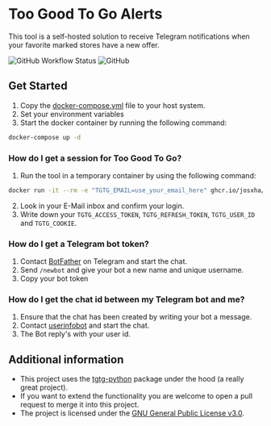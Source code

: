 # Too Good To Go Alerts

This tool is a self-hosted solution to receive Telegram notifications when your favorite marked stores have a new offer.

![GitHub Workflow Status](https://img.shields.io/github/actions/workflow/status/josxha/tgtg-alerts/build-docker.yml)
![GitHub](https://img.shields.io/github/license/josxha/tgtg-alerts)

## Get Started

1. Copy the [docker-compose.yml](./docker-compose.yml) file to your host system.
2. Set your environment variables
3. Start the docker container by running the following command:

```bash
docker-compose up -d
```

### How do I get a session for Too Good To Go?

1. Run the tool in a temporary container by using the following command:

```bash
docker run -it --rm -e "TGTG_EMAIL=use_your_email_here" ghcr.io/josxha/tgtg-alerts:latest
```

2. Look in your E-Mail inbox and confirm your login.
3. Write down your `TGTG_ACCESS_TOKEN`, `TGTG_REFRESH_TOKEN`, `TGTG_USER_ID` and `TGTG_COOKIE`.

### How do I get a Telegram bot token?

1. Contact [BotFather](https://t.me/BotFather) on Telegram and start the chat.
2. Send `/newbot` and give your bot a new name and unique username.
3. Copy your bot token

### How do I get the chat id between my Telegram bot and me?

1. Ensure that the chat has been created by writing your bot a message.
2. Contact [userinfobot](https://t.me/userinfobot) and start the chat.
3. The Bot reply's with your user id.

## Additional information

- This project uses the [tgtg-python](https://github.com/ahivert/tgtg-python) package under the hood (a really great
  project).
- If you want to extend the functionality you are welcome to open a pull request to merge it into this project.
- The project is licensed under the [GNU General Public License v3.0](./LICENSE).
